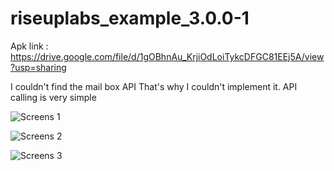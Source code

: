 # riseuplabs_example_3.0.0-1


Apk link : https://drive.google.com/file/d/1gOBhnAu_KrjiOdLoiTykcDFGC81EEj5A/view?usp=sharing

I couldn't find the mail box API That's why I couldn't implement it. API calling is very simple


![Screens 1](https://drive.google.com/file/d/1X0oO51pkn3RbeU1UR1VeG8tL8a8hXdiS/view?usp=sharing "1 No")

![Screens 2]([https://drive.google.com/file/d/1X0oO51pkn3RbeU1UR1VeG8tL8a8hXdiS/view?usp=sharing](https://drive.google.com/file/d/1X0oO51pkn3RbeU1UR1VeG8tL8a8hXdiS/view?usp=sharing) "1 No")

![Screens 3](https://drive.google.com/file/d/1X0oO51pkn3RbeU1UR1VeG8tL8a8hXdiS/view?usp=sharing "1 No")
